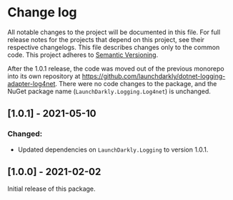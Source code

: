# Change log

All notable changes to the project will be documented in this file. For full release notes for the projects that depend on this project, see their respective changelogs. This file describes changes only to the common code. This project adheres to [Semantic Versioning](http://semver.org).

After the 1.0.1 release, the code was moved out of the previous monorepo into its own repository at https://github.com/launchdarkly/dotnet-logging-adapter-log4net. There were no code changes to the package, and the NuGet package name (`LaunchDarkly.Logging.Log4net`) is unchanged.

## [1.0.1] - 2021-05-10
### Changed:
- Updated dependencies on `LaunchDarkly.Logging` to version 1.0.1.

## [1.0.0] - 2021-02-02
Initial release of this package.
